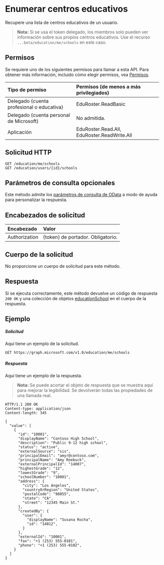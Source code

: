 # <a name="list-schools"></a>Enumerar centros educativos

Recupere una lista de centros educativos de un usuario.

>**Nota:** Si se usa el token delegado, los miembros solo pueden ver información sobre sus propios centros educativos. Use el recurso `...beta/education/me/schools` en este caso.

## <a name="permissions"></a>Permisos
Se requiere uno de los siguientes permisos para llamar a esta API. Para obtener más información, incluido cómo elegir permisos, vea [Permisos](../../../concepts/permissions_reference.md).

|Tipo de permiso      | Permisos (de menos a más privilegiados)              |
|:--------------------|:---------------------------------------------------------|
|Delegado (cuenta profesional o educativa) |  EduRoster.ReadBasic  |
|Delegado (cuenta personal de Microsoft) |  No admitida.  |
|Aplicación | EduRoster.Read.All, EduRoster.ReadWrite.All | 

## <a name="http-request"></a>Solicitud HTTP
<!-- { "blockType": "ignored" } -->
```http
GET /education/me/schools
GET /education/users/{id}/schools
```
## <a name="optional-query-parameters"></a>Parámetros de consulta opcionales
Este método admite los [parámetros de consulta de OData](http://graph.microsoft.io/docs/overview/query_parameters) a modo de ayuda para personalizar la respuesta.

## <a name="request-headers"></a>Encabezados de solicitud
| Encabezado       | Valor |
|:---------------|:--------|
| Authorization  | {token} de portador. Obligatorio.  |

## <a name="request-body"></a>Cuerpo de la solicitud
No proporcione un cuerpo de solicitud para este método.
## <a name="response"></a>Respuesta
Si se ejecuta correctamente, este método devuelve un código de respuesta `200 OK` y una colección de objetos [educationSchool](../resources/educationschool.md) en el cuerpo de la respuesta.
## <a name="example"></a>Ejemplo
##### <a name="request"></a>Solicitud
Aquí tiene un ejemplo de la solicitud.
<!-- {
  "blockType": "request",
  "name": "get_schools"
}-->
```http
GET https://graph.microsoft.com/v1.0/education/me/schools
```
##### <a name="response"></a>Respuesta
Aquí tiene un ejemplo de la respuesta. 

>**Nota:** Se puede acortar el objeto de respuesta que se muestra aquí para mejorar la legibilidad. Se devolverán todas las propiedades de una llamada real.

<!-- {
  "blockType": "response",
  "truncated": true,
  "@odata.type": "microsoft.graph.educationSchool",
  "isCollection": true
} -->
```http
HTTP/1.1 200 OK
Content-type: application/json
Content-length: 345

{
  "value": [
    {
      "id": "10001",
      "displayName": "Contoso High School",
      "description": "Public 9-12 high school",
      "status": "active",
      "externalSource": "sis",
      "principalEmail": "amyr@contoso.com",
      "principalName": "Amy Roebuck",
      "externalPrincipalId": "14007",
      "highestGrade": "12",
      "lowestGrade": "9",
      "schoolNumber": "10001",
      "address": {
        "city": "Los Angeles",
        "countryOrRegion": "United States",
        "postalCode": "98055",
        "state": "CA",
        "street": "12345 Main St."
      },
      "createdBy": {
        "user": {
          "displayName": "Susana Rocha",
          "id": "14012",
        }
      },
      "externalId": "10001",
      "fax": "+1 (253) 555-0101",
      "phone": "+1 (253) 555-0102",
    }
  ]
}
```

<!-- uuid: 8fcb5dbc-d5aa-4681-8e31-b001d5168d79
2015-10-25 14:57:30 UTC -->
<!-- {
  "type": "#page.annotation",
  "description": "List schools",
  "keywords": "",
  "section": "documentation",
  "tocPath": ""
}-->